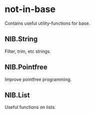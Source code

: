 # not-in-base 

Contains useful utility-functions for base.

## NIB.String

Filter, trim, etc strings.

## NIB.Pointfree

Improve pointfree programming.

## NIB.List

Useful functions on lists.
